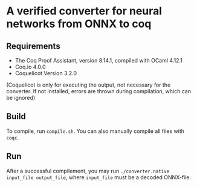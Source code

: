 # A verified converter for neural networks from ONNX to coq


## Requirements

* The Coq Proof Assistant, version 8.14.1, compiled with OCaml 4.12.1
* Coq.io 4.0.0
* Coquelicot Version 3.2.0 

(Coquelicot is only for executing the output, not necessary for the converter. If not installed, errors are thrown during compilation, which can be ignored)

## Build

To compile, run `compile.sh`. You can also manually compile all files with `coqc`.

## Run

After a successful compilement, you may run `./converter.native input_file output_file`, where `input_file` must be a decoded ONNX-file.
